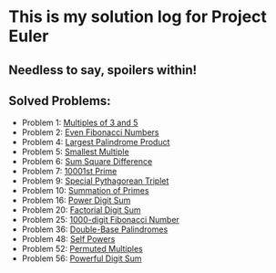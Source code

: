 # This is my solution log for Project Euler
## Needless to say, spoilers within!

## Solved Problems:
- Problem 1: [Multiples of 3 and 5](https://projecteuler.net/problem=1)
- Problem 2: [Even Fibonacci Numbers](https://projecteuler.net/problem=2)
- Problem 4: [Largest Palindrome Product](https://projecteuler.net/problem=4)
- Problem 5: [Smallest Multiple](https://projecteuler.net/problem=5)
- Problem 6: [Sum Square Difference](https://projecteuler.net/problem=6)
- Problem 7: [10001st Prime](https://projecteuler.net/problem=7)
- Problem 9: [Special Pythagorean Triplet](https://projecteuler.net/problem=9)
- Problem 10: [Summation of Primes](https://projecteuler.net/problem=10)
- Problem 16: [Power Digit Sum](https://projecteuler.net/problem=16)
- Problem 20: [Factorial Digit Sum](https://projecteuler.net/problem=20)
- Problem 25: [1000-digit Fibonacci Number](https://projecteuler.net/problem=25)
- Problem 36: [Double-Base Palindromes](https://projecteuler.net/problem=36)
- Problem 48: [Self Powers](https://projecteuler.net/problem=48)
- Problem 52: [Permuted Multiples](https://projecteuler.net/problem=52)
- Problem 56: [Powerful Digit Sum](https://projecteuler.net/problem=56)
